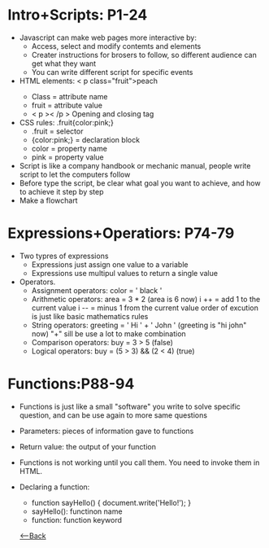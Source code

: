 # Intro+Scripts: P1-24
* Javascript can make web pages more interactive by:
  * Access, select and modify contemts and elements
  * Creater instructions for brosers to follow, so different audience can get what they want
  * You can write different script for specific events
* HTML elements: < p class="fruit">peach</p >
  * Class = attribute name
  * fruit = attribute value
  * < p >< /p > Opening and closing tag
* CSS rules: .fruit{color:pink;}
  * .fruit = selector
  * {color:pink;} = declaration block
  * color = property name
  * pink = property value
* Script is like a company handbook or mechanic manual, people write script to let the computers follow
* Before type the script, be clear what goal you want to achieve, and how to achieve it step by step
* Make a flowchart

# Expressions+Operatiors: P74-79
* Two typres of expressions
  * Expressions just assign one value to a variable
  * Expressions use multipul values to return a single value
* Operators. 
  * Assignment operators: color = ' black '
  * Arithmetic operators: area = 3 * 2  (area is 6 now)
    i ++ = add 1 to the current value
    i -- = minus 1 from the current value
    order of excution is just like basic mathematics rules
  * String operators: greeting = ' Hi ' + ' John ' (greeting is "hi john" now)
    "+" sill be use a lot to make combination
  * Comparison operators: buy = 3 > 5  (false)
  * Logical operators: buy = (5 > 3) && (2 < 4)  (true)


# Functions:P88-94
* Functions is just like a small "software" you write to solve specific question, and can be use again to more same questions
* Parameters: pieces of information gave to functions
* Return value: the output of your function
* Functions is not working until you call them. You need to invoke them in HTML.
* Declaring a function:
  * function sayHello() {
      document.write('Hello!');
    }
  * sayHello(): functinon name
  * function: function keyword

  [<--Back](README.md)